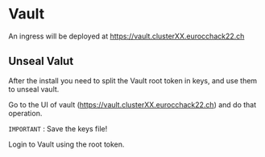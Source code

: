 # Vault 

An ingress will be deployed at https://vault.clusterXX.eurocchack22.ch 

## Unseal Valut
After the install you need to split the Vault root token in keys, and use them to unseal vault. 

Go to the UI of vault (https://vault.clusterXX.eurocchack22.ch) and do that operation. 

`IMPORTANT` : Save the keys file!

Login to Vault using the root token. 
